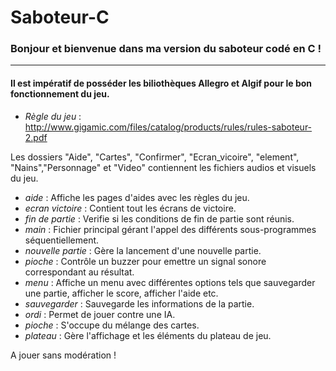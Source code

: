 # Saboteur-C

### Bonjour et bienvenue dans ma version du saboteur codé en C !

*** 
#### Il est impératif de posséder les biliothèques Allegro et Algif pour le bon fonctionnement du jeu.

* _Règle du jeu_ :  http://www.gigamic.com/files/catalog/products/rules/rules-saboteur-2.pdf

Les dossiers "Aide", "Cartes", "Confirmer", "Ecran_vicoire", "element", "Nains","Personnage" et "Video" contiennent les fichiers audios et visuels du jeu.

  * _aide_ : Affiche les pages d'aides avec les règles du jeu. 
  * _ecran victoire_ : Contient tout les écrans de victoire. 
  * _fin de partie_ : Verifie si les conditions de fin de partie sont réunis. 
  * _main_ : Fichier principal gérant l'appel des différents sous-programmes séquentiellement.
  * _nouvelle partie_ : Gère la lancement d'une nouvelle partie.
  * _pioche_ : Contrôle un buzzer pour emettre un signal sonore correspondant au résultat.
  * _menu_ : Affiche un menu avec différentes options tels que sauvegarder une partie, afficher le score, afficher l'aide etc.
  * _sauvegarder_ : Sauvegarde les informations de la partie.
  * _ordi_ : Permet de jouer contre une IA.
  * _pioche_ : S'occupe du mélange des cartes.
  * _plateau_ : Gère l'affichage et les éléments du plateau de jeu. 


A jouer sans modération ! 
